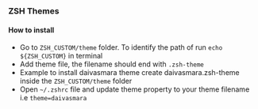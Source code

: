 ### ZSH Themes

#### How to install

- Go to `ZSH_CUSTOM/theme` folder. To identify the path of run `echo ${ZSH_CUSTOM}` in terminal
- Add theme file, the filename should end with `.zsh-theme`
- Example to install daivasmara theme create daivasmara.zsh-theme inside the `ZSH_CUSTOM/theme` folder
- Open `~/.zshrc` file and update theme property to your theme filename i.e `theme=daivasmara`
